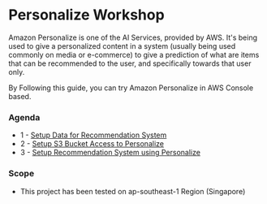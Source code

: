 # Personalize Workshop

Amazon Personalize is one of the AI Services, provided by AWS. It's being used to give a personalized content in a system (usually being used commonly on media or e-commerce) to give a prediction of what are items that can be recommended to the user, and specifically towards that user only.

By Following this guide, you can try Amazon Personalize in AWS Console based.

### Agenda
* 1 - [Setup Data for Recommendation System](docs/SetupData.md)
* 2 - [Setup S3 Bucket Access to Personalize](docs/SetupAccess.md)
* 3 - [Setup Recommendation System using Personalize](docs/Personalize.md)

### Scope
* This project has been tested on ap-southeast-1 Region (Singapore)